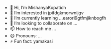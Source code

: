 - 👋 Hi, I’m MishanyaKopatich
- 👀 I’m interested in jpifdgkmorwnijgv
- 🌱 I’m currently learning ...earori9gtfmjiknbogfh
- 💞️ I’m looking to collaborate on ...
- 📫 How to reach me ...
- 😄 Pronouns: ...
- ⚡ Fun fact: yamakasi
<!---
MishanyaKopatich/MishanyaKopatich is a ✨ special ✨ repository because its `README.md` (this file) appears on your GitHub profile.
You can click the Preview link to take a look at your changes.
